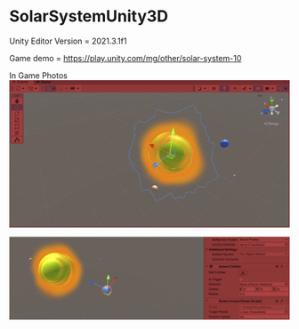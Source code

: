 # SolarSystemUnity3D
 
Unity Editor Version = 2021.3.1f1

Game demo = https://play.unity.com/mg/other/solar-system-10

 In Game Photos
![alt text](https://github.com/akincemtutal9/SolarSystemUnity3D/blob/main/Assets/In-Game-Photos/Game.png)

![alt text](https://github.com/akincemtutal9/SolarSystemUnity3D/blob/main/Assets/In-Game-Photos/EditorSpeed.png)
